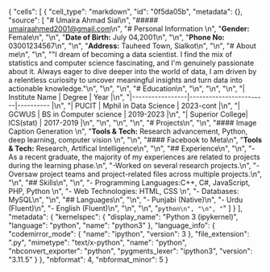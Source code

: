 {
 "cells": [
  {
   "cell_type": "markdown",
   "id": "0f5da05b",
   "metadata": {},
   "source": [
    "# Umaira Ahmad Sial\n",
    "##### umairaahmed2001@gmail.com\n",
    "# Personal Information \n",
    "**Gender:** Female\n",
    "\n",
    "**Date of Birth:** July 04,2001\n",
    "\n",
    "**Phone No:** 03001234567\n",
    "\n",
    "**Address:** Tauheed Town, Sialkot\n",
    "\n",
    "# About me\n",
    "\n",
    "\"I dream of becoming a data scientist. I find the mix of statistics and computer science fascinating, and I'm genuinely passionate about it. Always eager to dive deeper into the world of data, I am driven by a relentless curiosity to uncover meaningful insights and turn data into actionable knowledge.\"\n",
    "\n",
    "\n",
    "# Education\n",
    "\n",
    "\n",
    "\n",
    "| Institute Name  |         Degree         |   Year    |\n",
    "|-----------------|------------------------|---------- |\n",
    "| PUCIT           | Mphil in Data Science  | 2023-cont |\n",
    "| GCWUS           | BS in Computer science | 2019-2023 |\n",
    "| Superior College| ICS(stat)              | 2017-2019 |\n",
    "\n",
    "\n",
    "\n",
    "# Projects\n",
    "\n",
    "#### Image Caption Generation \n",
    "**Tools & Tech:** Research advancement, Python, deep learning, computer vision \n",
    "\n",
    "#### Facebook to Meta\n",
    "**Tools & Tech:** Research, Artifical Intelligence\n",
    "\n",
    "## Experience\n",
    "\n",
    "-As a recent graduate, the majority of my experiences are related to projects during the learning phase.\n",
    "-Worked on several research projects.\n",
    "-Oversaw project teams and project-related files across multiple projects.\n",
    "\n",
    "## Skills\n",
    "\n",
    "- Programming Languages:C++, C#, JavaScript, PHP, Python  \n",
    "- Web Technologies: HTML, CSS \n",
    "- Databases: MySQL\n",
    "\n",
    "## Languages\n",
    "\n",
    "- Punjabi (Native)\n",
    "- Urdu (Fluent)\n",
    "- English (Fluent)\n",
    "\n",
    "\n",
    "```python\n",
    "\n",
    "```"
   ]
  }
 ],
 "metadata": {
  "kernelspec": {
   "display_name": "Python 3 (ipykernel)",
   "language": "python",
   "name": "python3"
  },
  "language_info": {
   "codemirror_mode": {
    "name": "ipython",
    "version": 3
   },
   "file_extension": ".py",
   "mimetype": "text/x-python",
   "name": "python",
   "nbconvert_exporter": "python",
   "pygments_lexer": "ipython3",
   "version": "3.11.5"
  }
 },
 "nbformat": 4,
 "nbformat_minor": 5
}
